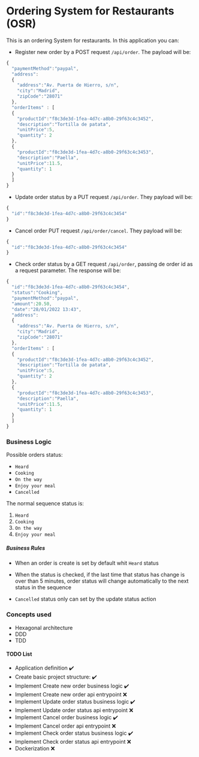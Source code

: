 # Ordering System for Restaurants (OSR)

This is an ordering System for restaurants. In this application you can:

- Register new order by a POST request `/api/order`. The payload will be:

```javascript
{
  "paymentMethod":"paypal",
  "address":
  {
  	"address":"Av. Puerta de Hierro, s/n",
  	"city":"Madrid",
  	"zipCode":"28071"
  },
  "orderItems" : [
  {
    "productId":"f8c3de3d-1fea-4d7c-a8b0-29f63c4c3452",
    "description":"Tortilla de patata",
    "unitPrice":5,
    "quantity": 2
  },
  {
    "productId":"f8c3de3d-1fea-4d7c-a8b0-29f63c4c3453",
    "description":"Paella",
    "unitPrice":11.5,
    "quantity": 1
  }
  ]
}
```

- Update order status by a PUT request `/api/order`. They payload will be:

```javascript
{
  "id":"f8c3de3d-1fea-4d7c-a8b0-29f63c4c3454"
}
```

- Cancel order PUT request `/api/order/cancel`. They payload will be:

```javascript
{
  "id":"f8c3de3d-1fea-4d7c-a8b0-29f63c4c3454"
}
```

- Check order status by a GET request `/api/order`, passing de order id as a request parameter. The response will be:

```javascript
{
  "id":"f8c3de3d-1fea-4d7c-a8b0-29f63c4c3454",
  "status":"Cooking",
  "paymentMethod":"paypal",
  "amount":20.50,
  "date":"28/01/2022 13:43",
  "address":
  {
  	"address":"Av. Puerta de Hierro, s/n",
  	"city":"Madrid",
  	"zipCode":"28071"
  },
  "orderItems" : [
  {
    "productId":"f8c3de3d-1fea-4d7c-a8b0-29f63c4c3452",
    "description":"Tortilla de patata",
    "unitPrice":5,
    "quantity": 2
  },
  {
    "productId":"f8c3de3d-1fea-4d7c-a8b0-29f63c4c3453",
    "description":"Paella",
    "unitPrice":11.5,
    "quantity": 1
  }
  ]
}
```


### Business Logic

Possible orders status:
- `Heard`
- `Cooking`
- `On the way`
- `Enjoy your meal`
- `Cancelled`

The normal sequence status is: 
1. `Heard`
2. `Cooking`
3. `On the way`
4. `Enjoy your meal`

##### Business Rules
* When an order is create is set by default whit `Heard` status

* When the status is checked, if the last time that status has change is over than 5 minutes, order status will change automatically to the next status in the sequence

* `Cancelled` status only can set by the update status action


### Concepts used

- Hexagonal architecture
- DDD
- TDD


#### TODO List

- Application definition :heavy_check_mark:
- Create basic project structure: :heavy_check_mark:
- Implement Create new order business logic :heavy_check_mark:
- Implement Create new order api entrypoint :x:
- Implement Update order status business logic :heavy_check_mark:
- Implement Update order status api entrypoint :x:
- Implement Cancel order business logic :heavy_check_mark:
- Implement Cancel order api entrypoint :x:
- Implement Check order status business logic :heavy_check_mark:
- Implement Check order status api entrypoint :x:
- Dockerization :x:
